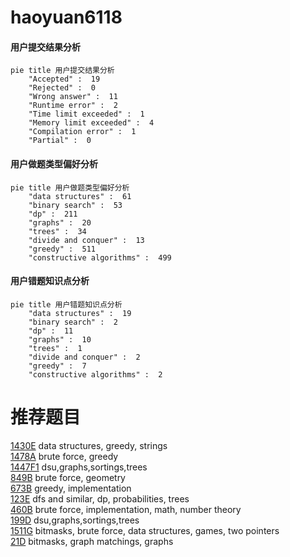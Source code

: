 # haoyuan6118

<!-- tabs:start -->



#### **用户提交结果分析**

```mermaid
pie title 用户提交结果分析
    "Accepted" :  19
    "Rejected" :  0
    "Wrong answer" :  11
    "Runtime error" :  2
    "Time limit exceeded" :  1
    "Memory limit exceeded" :  4
    "Compilation error" :  1
    "Partial" :  0
```

#### **用户做题类型偏好分析**

```mermaid
pie title 用户做题类型偏好分析
    "data structures" :  61
    "binary search" :  53
    "dp" :  211
    "graphs" :  20
    "trees" :  34
    "divide and conquer" :  13
    "greedy" :  511
    "constructive algorithms" :  499
```
#### **用户错题知识点分析**

```mermaid
pie title 用户错题知识点分析
    "data structures" :  19
    "binary search" :  2
    "dp" :  11
    "graphs" :  10
    "trees" :  1
    "divide and conquer" :  2
    "greedy" :  7
    "constructive algorithms" :  2
```



<!-- tabs:end -->
# 推荐题目
[1430E](https://codeforces.com/contest/1430/problem/E)		data structures,
                        greedy,
                        strings		  
[1478A](https://codeforces.com/contest/1478/problem/A)		brute force,
                        greedy		  
[1447F1](https://codeforces.com/contest/1447F/problem/1)		dsu,graphs,sortings,trees		  
[849B](https://codeforces.com/contest/849/problem/B)		brute force,
                        geometry		  
[673B](https://codeforces.com/contest/673/problem/B)		greedy,
                        implementation		  
[123E](https://codeforces.com/contest/123/problem/E)		dfs and similar,
                        dp,
                        probabilities,
                        trees		  
[460B](https://codeforces.com/contest/460/problem/B)		brute force,
                        implementation,
                        math,
                        number theory		  
[199D](https://codeforces.com/contest/199/problem/D)		dsu,graphs,sortings,trees		  
[1511G](https://codeforces.com/contest/1511/problem/G)		bitmasks,
                        brute force,
                        data structures,
                        games,
                        two pointers		  
[21D](https://codeforces.com/contest/21/problem/D)		bitmasks,
                        graph matchings,
                        graphs		  
